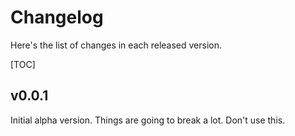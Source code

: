 Changelog
=========

Here's the list of changes in each released version.

[TOC]

v0.0.1
------

Initial alpha version.  Things are going to break a lot.  Don't use this.

